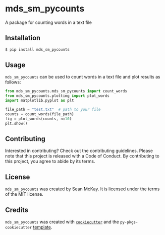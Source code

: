 # mds_sm_pycounts

A package for counting words in a text file

## Installation

```bash
$ pip install mds_sm_pycounts
```

## Usage

`mds_sm_pycounts` can be used to count words in a text file and plot results
as follows:

```python
from mds_sm_pycounts.mds_sm_pycounts import count_words
from mds_sm_pycounts.plotting import plot_words
import matplotlib.pyplot as plt

file_path = "test.txt"  # path to your file
counts = count_words(file_path)
fig = plot_words(counts, n=10)
plt.show()
```


## Contributing

Interested in contributing? Check out the contributing guidelines. Please note that this project is released with a Code of Conduct. By contributing to this project, you agree to abide by its terms.

## License

`mds_sm_pycounts` was created by Sean McKay. It is licensed under the terms of the MIT license.

## Credits

`mds_sm_pycounts` was created with [`cookiecutter`](https://cookiecutter.readthedocs.io/en/latest/) and the `py-pkgs-cookiecutter` [template](https://github.com/py-pkgs/py-pkgs-cookiecutter).